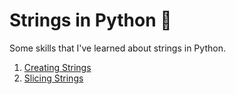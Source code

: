 # Strings in Python :snake:
Some skills that I've learned about strings in Python.

1.  [Creating Strings](creating-strings.py)
2.  [Slicing Strings](slicing-strings.py)
